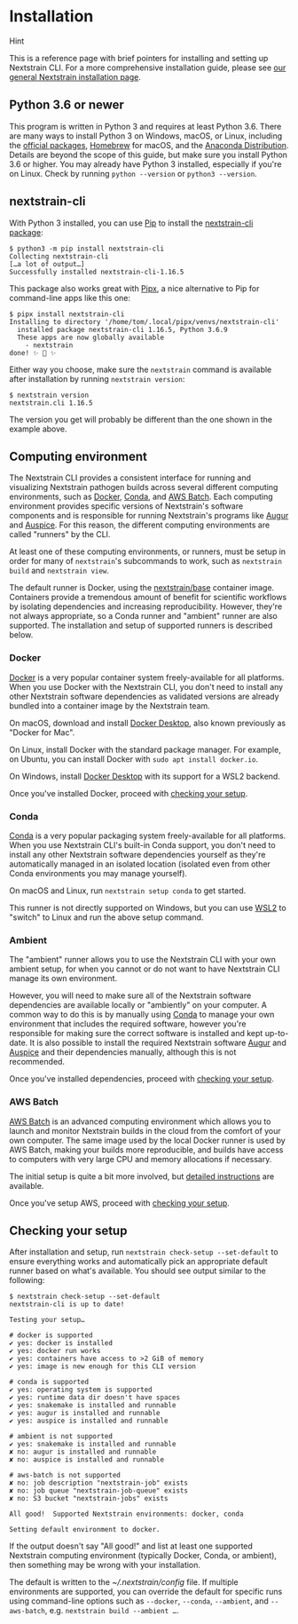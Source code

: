 # Installation

<!-- XXX TODO: Replace with a ".. hint::" directive when we convert to rST -->
<div class="admonition hint"><p class="admonition-title">Hint</p>

This is a reference page with brief pointers for installing and setting up
Nextstrain CLI.  For a more comprehensive installation guide, please see [our
general Nextstrain installation
page](https://docs.nextstrain.org/page/install.html).

</div>

## Python 3.6 or newer

This program is written in Python 3 and requires at least Python 3.6.  There are
many ways to install Python 3 on Windows, macOS, or Linux, including the
[official packages][], [Homebrew][] for macOS, and the [Anaconda
Distribution][].  Details are beyond the scope of this guide, but make sure you
install Python 3.6 or higher.  You may already have Python 3 installed,
especially if you're on Linux.  Check by running `python --version` or `python3
--version`.

[official packages]: https://www.python.org/downloads/
[Homebrew]: https://brew.sh
[Anaconda distribution]: https://www.anaconda.com/distribution/

## nextstrain-cli

With Python 3 installed, you can use [Pip](https://pip.pypa.io) to install the
[nextstrain-cli package](https://pypi.org/project/nextstrain-cli):

    $ python3 -m pip install nextstrain-cli
    Collecting nextstrain-cli
    […a lot of output…]
    Successfully installed nextstrain-cli-1.16.5

This package also works great with [Pipx](https://pipxproject.github.io/pipx/),
a nice alternative to Pip for command-line apps like this one:

    $ pipx install nextstrain-cli
    Installing to directory '/home/tom/.local/pipx/venvs/nextstrain-cli'
      installed package nextstrain-cli 1.16.5, Python 3.6.9
      These apps are now globally available
        - nextstrain
    done! ✨ 🌟 ✨

Either way you choose, make sure the `nextstrain` command is available after
installation by running `nextstrain version`:

    $ nextstrain version
    nextstrain.cli 1.16.5

The version you get will probably be different than the one shown in the
example above.

## Computing environment

The Nextstrain CLI provides a consistent interface for running and visualizing
Nextstrain pathogen builds across several different computing environments,
such as [Docker][], [Conda][], and [AWS Batch][].  Each computing environment
provides specific versions of Nextstrain's software components and is
responsible for running Nextstrain's programs like [Augur][] and [Auspice][].
For this reason, the different computing environments are called "runners" by
the CLI.

At least one of these computing environments, or runners, must be setup in
order for many of `nextstrain`'s subcommands to work, such as `nextstrain
build` and `nextstrain view`.

The default runner is Docker, using the [nextstrain/base][] container image.
Containers provide a tremendous amount of benefit for scientific workflows by
isolating dependencies and increasing reproducibility.  However, they're not
always appropriate, so a Conda runner and "ambient" runner are also supported.
The installation and setup of supported runners is described below.

[nextstrain/base]: https://github.com/nextstrain/docker-base

### Docker

[Docker][] is a very popular container system freely-available for all
platforms.  When you use Docker with the Nextstrain CLI, you don't need to
install any other Nextstrain software dependencies as validated versions are
already bundled into a container image by the Nextstrain team.

On macOS, download and install [Docker Desktop][], also known previously as
"Docker for Mac".

On Linux, install Docker with the standard package manager.  For example, on
Ubuntu, you can install Docker with `sudo apt install docker.io`.

On Windows, install [Docker Desktop][] with its support for a WSL2 backend.

Once you've installed Docker, proceed with [checking your
setup](#checking-your-setup).

[Docker Desktop]: https://www.docker.com/products/docker-desktop
[windows issue]: https://github.com/nextstrain/cli/issues/31
[WSL2]: https://docs.microsoft.com/en-us/windows/wsl/wsl2-index

### Conda

[Conda][] is a very popular packaging system freely-available for all
platforms.  When you use Nextstrain CLI's built-in Conda support, you don't
need to install any other Nextstrain software dependencies yourself as they're
automatically managed in an isolated location (isolated even from other Conda
environments you may manage yourself).

On macOS and Linux, run `nextstrain setup conda` to get started.

This runner is not directly supported on Windows, but you can use [WSL2][] to
"switch" to Linux and run the above setup command.

### Ambient

The "ambient" runner allows you to use the Nextstrain CLI with your own ambient
setup, for when you cannot or do not want to have Nextstrain CLI manage its own
environment.

However, you will need to make sure all of the Nextstrain software dependencies
are available locally or "ambiently" on your computer.  A common way to do this
is by manually using [Conda][] to manage your own environment that includes the
required software, however you're responsible for making sure the correct
software is installed and kept up-to-date.  It is also possible to install the
required Nextstrain software [Augur][] and [Auspice][] and their dependencies
manually, although this is not recommended.

Once you've installed dependencies, proceed with [checking your
setup](#checking-your-setup).

### AWS Batch

[AWS Batch][] is an advanced computing environment which allows you to launch
and monitor Nextstrain builds in the cloud from the comfort of your own
computer.  The same image used by the local Docker runner is used by AWS Batch,
making your builds more reproducible, and builds have access to computers with
very large CPU and memory allocations if necessary.

The initial setup is quite a bit more involved, but [detailed
instructions](aws-batch.md) are available.

Once you've setup AWS, proceed with [checking your
setup](#checking-your-setup).

## Checking your setup

After installation and setup, run `nextstrain check-setup --set-default` to
ensure everything works and automatically pick an appropriate default runner
based on what's available.  You should see output similar to the following:

    $ nextstrain check-setup --set-default
    nextstrain-cli is up to date!

    Testing your setup…

    # docker is supported
    ✔ yes: docker is installed
    ✔ yes: docker run works
    ✔ yes: containers have access to >2 GiB of memory
    ✔ yes: image is new enough for this CLI version

    # conda is supported
    ✔ yes: operating system is supported
    ✔ yes: runtime data dir doesn't have spaces
    ✔ yes: snakemake is installed and runnable
    ✔ yes: augur is installed and runnable
    ✔ yes: auspice is installed and runnable

    # ambient is not supported
    ✔ yes: snakemake is installed and runnable
    ✘ no: augur is installed and runnable
    ✘ no: auspice is installed and runnable

    # aws-batch is not supported
    ✘ no: job description "nextstrain-job" exists
    ✘ no: job queue "nextstrain-job-queue" exists
    ✘ no: S3 bucket "nextstrain-jobs" exists

    All good!  Supported Nextstrain environments: docker, conda

    Setting default environment to docker.

If the output doesn't say "All good!" and list at least one supported
Nextstrain computing environment (typically Docker, Conda, or ambient), then
something may be wrong with your installation.

The default is written to the _~/.nextstrain/config_ file.  If multiple
environments are supported, you can override the default for specific runs
using command-line options such as `--docker`, `--conda`, `--ambient`, and
`--aws-batch`, e.g. `nextstrain build --ambient …`.


[Augur]: https://github.com/nextstrain/augur
[Auspice]: https://github.com/nextstrain/auspice
[AWS Batch]: https://aws.amazon.com/batch/
[Docker]: https://docker.com
[Conda]: https://docs.conda.io/en/latest/miniconda.html
